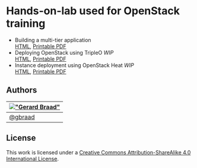 # Hands-on-lab used for OpenStack training

  * Building a multi-tier application  
    [HTML](building-multitier-application-using-OpenStack.html), 
    [Printable PDF](building-multitier-application-using-OpenStack.pdf)
  * Deploying OpenStack using TripleO *WIP*  
    [HTML](deploying-OpenStack-using-TripleO.html), 
    [Printable PDF](deploying-OpenStack-using-TripleO.pdf)
  * Instance deployment using OpenStack Heat *WIP*  
    [HTML](deployment-using-OpenStack-Heat.html), 
    [Printable PDF](deployment-using-OpenStack-Heat.pdf)


Authors
-------

| [!["Gerard Braad"](http://gravatar.com/avatar/e466994eea3c2a1672564e45aca844d0.png?s=60)](http://gbraad.nl "Gerard Braad <me@gbraad.nl>") |
|---|
| [@gbraad](https://twitter.com/gbraad)  |


License
-------

This work is licensed under a [Creative Commons Attribution-ShareAlike 4.0 International License](http://creativecommons.org/licenses/by-sa/4.0/).